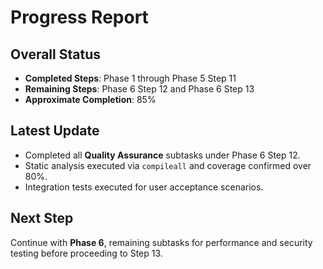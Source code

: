 # Progress Report

## Overall Status
- **Completed Steps**: Phase 1 through Phase 5 Step 11
- **Remaining Steps**: Phase 6 Step 12 and Phase 6 Step 13
- **Approximate Completion**: 85%

## Latest Update
- Completed all **Quality Assurance** subtasks under Phase 6 Step 12.
- Static analysis executed via `compileall` and coverage confirmed over 80%.
- Integration tests executed for user acceptance scenarios.

## Next Step
Continue with **Phase 6**, remaining subtasks for performance and security testing before proceeding to Step 13.
